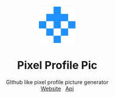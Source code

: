 <p align="center">
  <img src="https://github.com/captainayan/pixel-profile-pic/blob/main/logo.png?raw=true" width="96px"/>
  <h1 align="center">Pixel Profile Pic</h1>
  <p align="center">
    GIthub like pixel profile picture generator
    <br />
    <a href="https://captainayan.github.io/pixel-profile-pic">Website</a> &nbsp;
    <a href="https://pixel-profile-pic.herokuapp.com/api">Api</a>
  </p>
</p>
